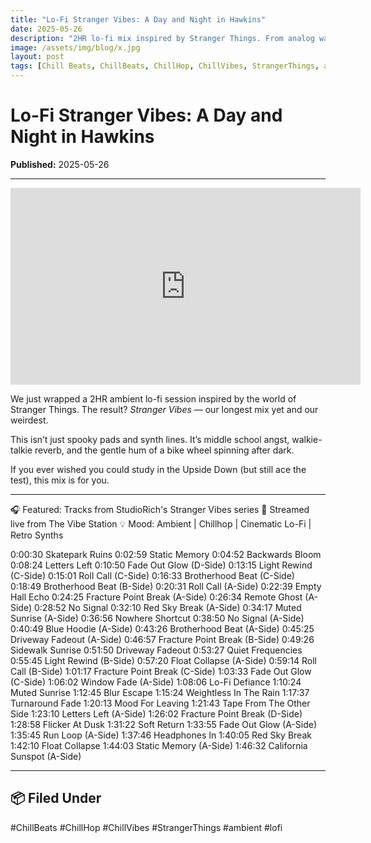 ```yaml
---
title: "Lo-Fi Stranger Vibes: A Day and Night in Hawkins"
date: 2025-05-26
description: "2HR lo-fi mix inspired by Stranger Things. From analog warmth to otherworldly chill."
image: /assets/img/blog/x.jpg
layout: post
tags: [Chill Beats, ChillBeats, ChillHop, ChillVibes, StrangerThings, ambient, lo-fi]
---
```


# Lo-Fi Stranger Vibes: A Day and Night in Hawkins


**Published:** 2025-05-26  

---

<iframe width="560" height="315" src="https://www.youtube.com/embed/3_U9pLLI6Tk?si=Lr2iOkhznKm96Lnm" title="YouTube video player" frameborder="0" allow="accelerometer; autoplay; clipboard-write; encrypted-media; gyroscope; picture-in-picture; web-share" referrerpolicy="strict-origin-when-cross-origin" allowfullscreen></iframe>

<p>We just wrapped a 2HR ambient lo-fi session inspired by the world of Stranger Things. The result? <em>Stranger Vibes</em> — our longest mix yet and our weirdest.</p>
<p>This isn’t just spooky pads and synth lines. It’s middle school angst, walkie-talkie reverb, and the gentle hum of a bike wheel spinning after dark.</p>
<p>If you ever wished you could study in the Upside Down (but still ace the test), this mix is for you.</p>

---

🎧 Featured: Tracks from StudioRich's Stranger Vibes series
📍 Streamed live from The Vibe Station
💡 Mood: Ambient | Chillhop | Cinematic Lo-Fi | Retro Synths

0:00:30 Skatepark Ruins
0:02:59 Static Memory
0:04:52 Backwards Bloom
0:08:24 Letters Left
0:10:50 Fade Out Glow (D-Side)
0:13:15 Light Rewind (C-Side)
0:15:01 Roll Call (C-Side)
0:16:33 Brotherhood Beat (C-Side)
0:18:49 Brotherhood Beat (B-Side)
0:20:31 Roll Call (A-Side)
0:22:39 Empty Hall Echo
0:24:25 Fracture Point Break (A-Side)
0:26:34 Remote Ghost (A-Side)
0:28:52 No Signal
0:32:10 Red Sky Break (A-Side)
0:34:17 Muted Sunrise (A-Side)
0:36:56 Nowhere Shortcut
0:38:50 No Signal (A-Side)
0:40:49 Blue Hoodie (A-Side)
0:43:26 Brotherhood Beat (A-Side)
0:45:25 Driveway Fadeout (A-Side)
0:46:57 Fracture Point Break (B-Side)
0:49:26 Sidewalk Sunrise
0:51:50 Driveway Fadeout
0:53:27 Quiet Frequencies
0:55:45 Light Rewind (B-Side)
0:57:20 Float Collapse (A-Side)
0:59:14 Roll Call (B-Side)
1:01:17 Fracture Point Break (C-Side)
1:03:33 Fade Out Glow (C-Side)
1:06:02 Window Fade (A-Side)
1:08:06 Lo-Fi Defiance
1:10:24 Muted Sunrise
1:12:45 Blur Escape
1:15:24 Weightless In The Rain
1:17:37 Turnaround Fade
1:20:13 Mood For Leaving
1:21:43 Tape From The Other Side
1:23:10 Letters Left (A-Side)
1:26:02 Fracture Point Break (D-Side)
1:28:58 Flicker At Dusk
1:31:22 Soft Return
1:33:55 Fade Out Glow (A-Side)
1:35:45 Run Loop (A-Side)
1:37:46 Headphones In
1:40:05 Red Sky Break
1:42:10 Float Collapse
1:44:03 Static Memory (A-Side)
1:46:32 California Sunspot (A-Side)

---

## 📦 Filed Under
#ChillBeats #ChillHop #ChillVibes #StrangerThings #ambient #lofi
